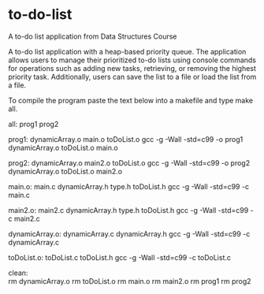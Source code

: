 # to-do-list
A to-do list application from Data Structures Course

A to-do list application with a heap-based priority queue. The application allows users to manage their prioritized to-do lists 
using console commands for operations such as adding new tasks, retrieving, or removing the highest priority task. Additionally, 
users can save the list to a file or load the list from a file. 

To compile the program paste the text below into a makefile and type make all.

all: prog1 prog2

prog1: dynamicArray.o main.o toDoList.o
	gcc -g -Wall -std=c99 -o prog1 dynamicArray.o toDoList.o main.o
	
prog2: dynamicArray.o main2.o toDoList.o
	gcc -g -Wall -std=c99 -o prog2 dynamicArray.o toDoList.o main2.o
	
main.o: main.c dynamicArray.h type.h toDoList.h
	gcc -g -Wall -std=c99 -c main.c
	
main2.o: main2.c dynamicArray.h type.h toDoList.h
	gcc -g -Wall -std=c99 -c main2.c
	
dynamicArray.o: dynamicArray.c dynamicArray.h
	gcc -g -Wall -std=c99 -c dynamicArray.c
	
toDoList.o: toDoList.c toDoList.h
	gcc -g -Wall -std=c99 -c toDoList.c

clean:	
	rm dynamicArray.o
	rm toDoList.o
	rm main.o
	rm main2.o
	rm prog1
	rm prog2

